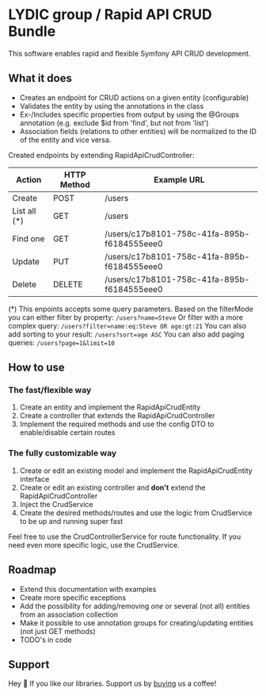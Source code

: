 # LYDIC group / Rapid API CRUD Bundle
This software enables rapid and flexible Symfony API CRUD development.

## What it does
- Creates an endpoint for CRUD actions on a given entity (configurable)
- Validates the entity by using the annotations in the class
- Ex-/Includes specific properties from output by using the @Groups annotation (e.g. exclude $id from 'find', but not from 'list')
- Association fields (relations to other entities) will be normalized to the ID of the entity and vice versa.

Created endpoints by extending RapidApiCrudController:

| Action                    | HTTP Method   | Example URL                                   |
| ------------------------- | ------------- | --------------------------------------------- |
| Create                    | POST          | /users                                        |
| List all (*)              | GET           | /users                                        |
| Find one                  | GET           | /users/c17b8101-758c-41fa-895b-f6184555eee0   |
| Update                    | PUT           | /users/c17b8101-758c-41fa-895b-f6184555eee0   |
| Delete                    | DELETE        | /users/c17b8101-758c-41fa-895b-f6184555eee0   |

(*) This enpoints accepts some query parameters.
Based on the filterMode you can either filter by property: `/users?name=Steve`
Or filter with a more complex query: `/users?filter=name:eq:Steve OR age:gt:21`
You can also add sorting to your result: `/users?sort=age ASC` 
You can also add paging queries: `/users?page=1&limit=10`

## How to use

### The fast/flexible way
1. Create an entity and implement the RapidApiCrudEntity
2. Create a controller that extends the RapidApiCrudController
3. Implement the required methods and use the config DTO to enable/disable certain routes

### The fully customizable way
1. Create or edit an existing model and implement the RapidApiCrudEntity interface
2. Create or edit an existing controller and **don't** extend the RapidApiCrudController
3. Inject the CrudService
4. Create the desired methods/routes and use the logic from CrudService to be up and running super fast

Feel free to use the CrudControllerService for route functionality.
If you need even more specific logic, use the CrudService.

## Roadmap
- Extend this documentation with examples
- Create more specific exceptions
- Add the possibility for adding/removing _one_ or several (not all) entities from an association collection
- Make it possible to use annotation groups for creating/updating entities (not just GET methods)
- TODO's in code 

## Support

Hey 👋 If you like our libraries. Support us by  [buying](https://www.buymeacoffee.com/LYDICGROUP) us a coffee!